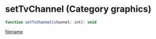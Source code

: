 # setTvChannel (Category graphics)

```js
function setTvChannel(channel: int): void
```

[filename](setTvChannel_m.md ':include')